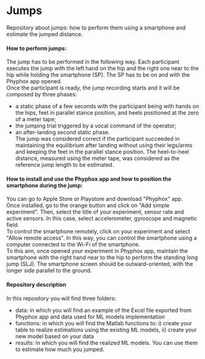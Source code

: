 # Jumps
Repository about jumps: how to perform them using a smartphone and estimate the jumped distance.
#### How to perform jumps:
The jump has to be performed in the following way. Each participant executes the jump with the left hand on the hip and the right one near to the hip while holding the smartphone (SP). The SP has to be on and with the Phyphox app opened. <br />
Once the participant is ready, the jump recording starts and it will be composed by three phases: <br /> 
- a static phase of a few seconds with the participant being with hands on the hips, feet in parallel stance position, and heels positioned at the zero of a meter tape; <br />
- the jumping trial triggered by a vocal command of the operator; <br />
- an after-landing second static phase. <br />
The jump was considered correct if the participant succeeded in maintaining the equilibrium after landing without using their legs/arms and keeping the feet in the parallel stance position. The heel-to-heel distance, measured using the meter tape, was considered as the reference jump length to be estimated. <br />
#### How to install and use the Phyphox app and how to position the smartphone during the jump:
You can go to Apple Store or Playstore and download "Phyphox" app. <br />
Once installed, go to the orange button and click on "Add simple experiment". Then, select the title of your experiment, sensor rate and active sensors. In this case, select accelerometer, gyroscope and magnetic field. <br />
To control the smartphone remotely, click on your experiment and select "Allow remote access". In this way, you can control the smartphone using a computer connected to the Wi-Fi of the smartphone. <br />
To this aim, once opened your experiment in Phyphox app, maintain the smartphone with the right hand near to the hip to perform the standing long jump (SLJ). The smartphone screen should be outward-oriented, with the longer side parallel to the ground.
#### Repository description
In this repository you will find three folders:
- data: in which you will find an example of the Excel file exported from Phyphox app and data used for ML models implementation
- functions: in which you will find the Matlab functions to: i) create your table to realize estimations using the existing ML models, ii) create your new model based on your data
- results: in which you will find the realized ML models. You can use them to estimate how much you jumped.

